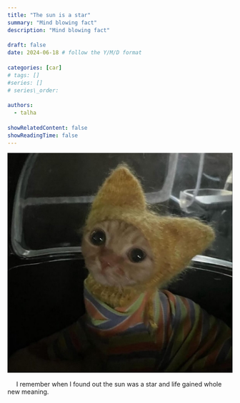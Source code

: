 ```yaml
---
title: "The sun is a star"
summary: "Mind blowing fact"
description: "Mind blowing fact"

draft: false
date: 2024-06-18 # follow the Y/M/D format 

categories: [car]
# tags: []
#series: []
# series\_order: 

authors:
  - talha

showRelatedContent: false
showReadingTime: false
---
```


![](feature.png)

&nbsp;&nbsp;&nbsp;&nbsp; I remember when I found out the sun was a star and life gained whole new meaning.
